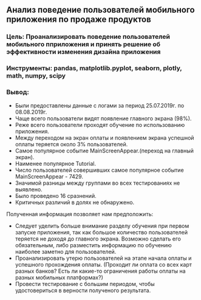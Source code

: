 ## Анализ поведение пользователей мобильного приложения по продаже продуктов
### Цель: Проанализировать поведение пользователей мобильного пприложения и принять решение об эффективности изменения дизайна приложения
### Инструменты: pandas, matplotlib.pyplot, seaborn, plotly, math, numpy, scipy
### Вывод:
- Были предоставлены данные с логами за период 25.07.2019г. по 08.08.2019г.
- Чаще всего пользователи видят появление главного экрана (98%).
- Реже всего пользователи проходят обучение по использованию приложения.
- Между переходом на экран оплаты и появлением экрана успешной оплаты теряется около 3% пользователей.
- Самое популярное событие MainScreenAppear.(переход на главный экран).
- Наименее популярное Tutorial.
- Число пользователей совершивших самое популярное событие MainScreenAppear - 7429.
- Значимой разницы между группами во всех тестированиях не выявлено.
- Было проведено 16 сразнений.
- Критичных различий в долях не обнаружено.

Полученная информация позволяет нам предположить:

- Следует уделить больше внимание разделу обучения при первом запуске приложения, так как большое количество пользователей теряется не доходя до главного экрана. Возможно сделать его обязательным, либо разместить информацию по обучению наиболее заметно для пользователей.
- Проанализировать утерю пользователей на этапе начала оплаты и успешного прохождения оплаты. (Проходит ли оплата со всех карт разных банков? Есть ли какие-то ограничения работы оплаты на разных мобильных платформах?)
- Провести тестирование с большим периодом, чтобы удостовериться в верности полученого результата.
